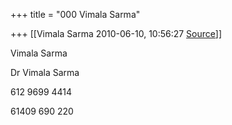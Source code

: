 +++
title = "000 Vimala Sarma"

+++
[[Vimala Sarma	2010-06-10, 10:56:27 [Source](https://groups.google.com/g/samskrita/c/SWmddcjxPk4)]]



Vimala Sarma



Dr Vimala Sarma

612 9699 4414

61409 690 220



